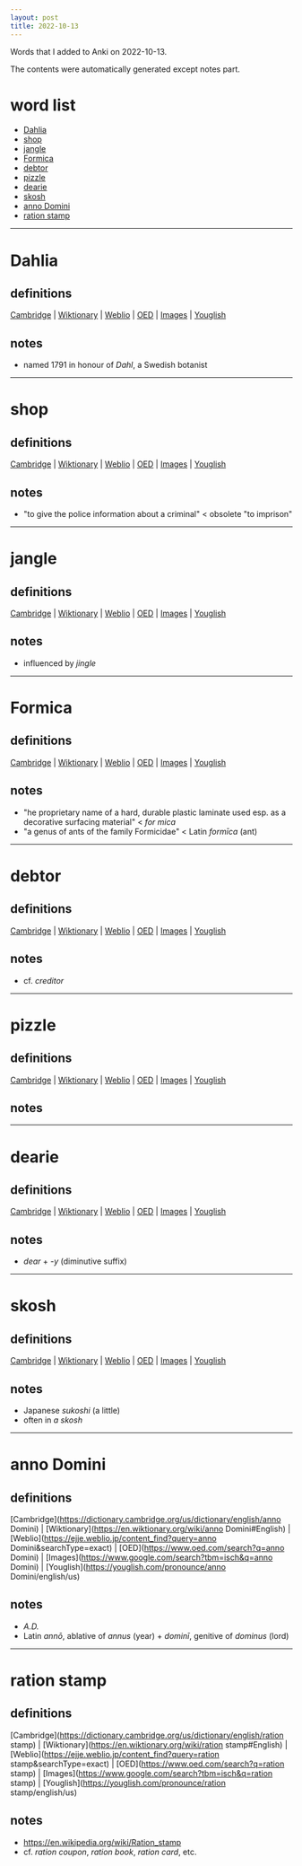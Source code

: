 ```yaml
---
layout: post
title: 2022-10-13
---
```


Words that I added to Anki on 2022-10-13.

The contents were automatically generated except notes part.
# word list
- [Dahlia](#dahlia)
- [shop](#shop)
- [jangle](#jangle)
- [Formica](#formica)
- [debtor](#debtor)
- [pizzle](#pizzle)
- [dearie](#dearie)
- [skosh](#skosh)
- [anno Domini](#anno-domini)
- [ration stamp](#ration-stamp)

---

# Dahlia
## definitions
[Cambridge](https://dictionary.cambridge.org/us/dictionary/english/Dahlia)
|
[Wiktionary](https://en.wiktionary.org/wiki/Dahlia#English)
|
[Weblio](https://ejje.weblio.jp/content_find?query=Dahlia&searchType=exact)
|
[OED](https://www.oed.com/search?q=Dahlia)
|
[Images](https://www.google.com/search?tbm=isch&q=Dahlia)
|
[Youglish](https://youglish.com/pronounce/Dahlia/english/us)

## notes
- named 1791 in honour of *Dahl*, a Swedish botanist

---

# shop
## definitions
[Cambridge](https://dictionary.cambridge.org/us/dictionary/english/shop)
|
[Wiktionary](https://en.wiktionary.org/wiki/shop#English)
|
[Weblio](https://ejje.weblio.jp/content_find?query=shop&searchType=exact)
|
[OED](https://www.oed.com/search?q=shop)
|
[Images](https://www.google.com/search?tbm=isch&q=shop)
|
[Youglish](https://youglish.com/pronounce/shop/english/us)

## notes
- "to give the police information about a criminal" &lt; obsolete "to imprison"

---

# jangle
## definitions
[Cambridge](https://dictionary.cambridge.org/us/dictionary/english/jangle)
|
[Wiktionary](https://en.wiktionary.org/wiki/jangle#English)
|
[Weblio](https://ejje.weblio.jp/content_find?query=jangle&searchType=exact)
|
[OED](https://www.oed.com/search?q=jangle)
|
[Images](https://www.google.com/search?tbm=isch&q=jangle)
|
[Youglish](https://youglish.com/pronounce/jangle/english/us)

## notes
- influenced by *jingle*

---

# Formica
## definitions
[Cambridge](https://dictionary.cambridge.org/us/dictionary/english/Formica)
|
[Wiktionary](https://en.wiktionary.org/wiki/Formica#English)
|
[Weblio](https://ejje.weblio.jp/content_find?query=Formica&searchType=exact)
|
[OED](https://www.oed.com/search?q=Formica)
|
[Images](https://www.google.com/search?tbm=isch&q=Formica)
|
[Youglish](https://youglish.com/pronounce/Formica/english/us)

## notes
- "he proprietary name of a hard, durable plastic laminate used esp. as a decorative surfacing material" &lt; *for mica*
- "a genus of ants of the family Formicidae" &lt; Latin *formīca* (ant)

---

# debtor
## definitions
[Cambridge](https://dictionary.cambridge.org/us/dictionary/english/debtor)
|
[Wiktionary](https://en.wiktionary.org/wiki/debtor#English)
|
[Weblio](https://ejje.weblio.jp/content_find?query=debtor&searchType=exact)
|
[OED](https://www.oed.com/search?q=debtor)
|
[Images](https://www.google.com/search?tbm=isch&q=debtor)
|
[Youglish](https://youglish.com/pronounce/debtor/english/us)

## notes
- cf. *creditor*

---

# pizzle
## definitions
[Cambridge](https://dictionary.cambridge.org/us/dictionary/english/pizzle)
|
[Wiktionary](https://en.wiktionary.org/wiki/pizzle#English)
|
[Weblio](https://ejje.weblio.jp/content_find?query=pizzle&searchType=exact)
|
[OED](https://www.oed.com/search?q=pizzle)
|
[Images](https://www.google.com/search?tbm=isch&q=pizzle)
|
[Youglish](https://youglish.com/pronounce/pizzle/english/us)

## notes

---

# dearie
## definitions
[Cambridge](https://dictionary.cambridge.org/us/dictionary/english/dearie)
|
[Wiktionary](https://en.wiktionary.org/wiki/dearie#English)
|
[Weblio](https://ejje.weblio.jp/content_find?query=dearie&searchType=exact)
|
[OED](https://www.oed.com/search?q=dearie)
|
[Images](https://www.google.com/search?tbm=isch&q=dearie)
|
[Youglish](https://youglish.com/pronounce/dearie/english/us)

## notes
- *dear* + *-y* (diminutive suffix)

---

# skosh
## definitions
[Cambridge](https://dictionary.cambridge.org/us/dictionary/english/skosh)
|
[Wiktionary](https://en.wiktionary.org/wiki/skosh#English)
|
[Weblio](https://ejje.weblio.jp/content_find?query=skosh&searchType=exact)
|
[OED](https://www.oed.com/search?q=skosh)
|
[Images](https://www.google.com/search?tbm=isch&q=skosh)
|
[Youglish](https://youglish.com/pronounce/skosh/english/us)

## notes
- Japanese *sukoshi* (a little)
- often in *a skosh*

---

# anno Domini
## definitions
[Cambridge](https://dictionary.cambridge.org/us/dictionary/english/anno Domini)
|
[Wiktionary](https://en.wiktionary.org/wiki/anno Domini#English)
|
[Weblio](https://ejje.weblio.jp/content_find?query=anno Domini&searchType=exact)
|
[OED](https://www.oed.com/search?q=anno Domini)
|
[Images](https://www.google.com/search?tbm=isch&q=anno Domini)
|
[Youglish](https://youglish.com/pronounce/anno Domini/english/us)

## notes
- *A.D.*
- Latin *annō*, ablative of *annus* (year) + *dominī*, genitive of *dominus* (lord)

---

# ration stamp
## definitions
[Cambridge](https://dictionary.cambridge.org/us/dictionary/english/ration stamp)
|
[Wiktionary](https://en.wiktionary.org/wiki/ration stamp#English)
|
[Weblio](https://ejje.weblio.jp/content_find?query=ration stamp&searchType=exact)
|
[OED](https://www.oed.com/search?q=ration stamp)
|
[Images](https://www.google.com/search?tbm=isch&q=ration stamp)
|
[Youglish](https://youglish.com/pronounce/ration stamp/english/us)

## notes
- <https://en.wikipedia.org/wiki/Ration_stamp>
- cf. *ration coupon*, *ration book*, *ration card*, etc.

